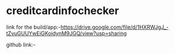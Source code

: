 # creditcardinfochecker


link for the build/app:-https://drive.google.com/file/d/1HXRWJgJ_-tZvuGUUYwEiGKoidynM9JGQ/view?usp=sharing


github link:-
